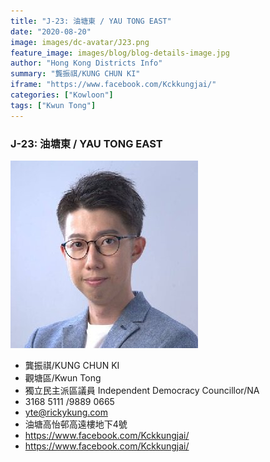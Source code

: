 ```yaml
---
title: "J-23: 油塘東 / YAU TONG EAST"
date: "2020-08-20"
image: images/dc-avatar/J23.png
feature_image: images/blog/blog-details-image.jpg
author: "Hong Kong Districts Info"
summary: "龔振祺/KUNG CHUN KI"
iframe: "https://www.facebook.com/Kckkungjai/"
categories: ["Kowloon"]
tags: ["Kwun Tong"]
---
```


### J-23: 油塘東 / YAU TONG EAST  
![](/images/dc-avatar/J23.png)  

 - 龔振祺/KUNG CHUN KI  
 - 觀塘區/Kwun Tong  
 - 獨立民主派區議員 Independent Democracy Councillor/NA  
 - 3168 5111 /9889 0665  
 - yte@rickykung.com  
 - 油塘高怡邨高遠樓地下4號  
 - https://www.facebook.com/Kckkungjai/  
 - https://www.facebook.com/Kckkungjai/
